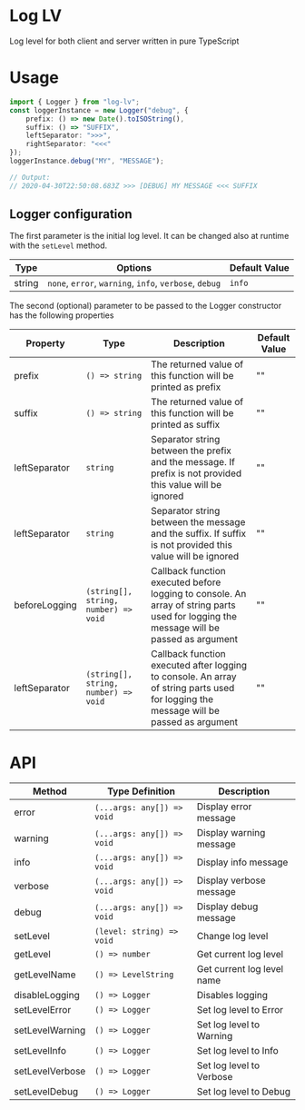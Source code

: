 # Log LV

Log level for both client and server written in pure TypeScript

# Usage

```typescript
import { Logger } from "log-lv";
const loggerInstance = new Logger("debug", {
    prefix: () => new Date().toISOString(),
    suffix: () => "SUFFIX",
    leftSeparator: ">>>",
    rightSeparator: "<<<"
});
loggerInstance.debug("MY", "MESSAGE");

// Output:
// 2020-04-30T22:50:08.683Z >>> [DEBUG] MY MESSAGE <<< SUFFIX
```

## Logger configuration

The first parameter is the initial log level. It can be changed also at runtime with the `setLevel` method.

| Type   | Options                                                | Default Value |
| ------ | ------------------------------------------------------ | ------------- |
| string | `none`, `error`, `warning`, `info`, `verbose`, `debug` | `info`        |

The second (optional) parameter to be passed to the Logger constructor has the following properties

| Property      | Type           | Description                                                                                               | Default Value |
| ------------- | -------------- | --------------------------------------------------------------------------------------------------------- | ------------- |
| prefix        | `() => string` | The returned value of this function will be printed as prefix                                             | ""            |
| suffix        | `() => string` | The returned value of this function will be printed as suffix                                             | ""            |
| leftSeparator | `string`       | Separator string between the prefix and the message. If prefix is not provided this value will be ignored | ""            |
| leftSeparator | `string`       | Separator string between the message and the suffix. If suffix is not provided this value will be ignored | ""            |
| beforeLogging | `(string[], string, number) => void`       | Callback function executed before logging to console. An array of string parts used for logging the message will be passed as argument| ""            |
| leftSeparator | `(string[], string, number) => void`       | Callback function executed after logging to console. An array of string parts used for logging the message will be passed as argument| ""            |

# API

| Method          | Type Definition            | Description                |
| --------------- | -------------------------- | -------------------------- |
| error           | `(...args: any[]) => void` | Display error message      |
| warning         | `(...args: any[]) => void` | Display warning message    |
| info            | `(...args: any[]) => void` | Display info message       |
| verbose         | `(...args: any[]) => void` | Display verbose message    |
| debug           | `(...args: any[]) => void` | Display debug message      |
| setLevel        | `(level: string) => void`  | Change log level           |
| getLevel        | `() => number`             | Get current log level      |
| getLevelName    | `() => LevelString`        | Get current log level name |
| disableLogging  | `() => Logger`             | Disables logging           |
| setLevelError   | `() => Logger`             | Set log level to Error     |
| setLevelWarning | `() => Logger`             | Set log level to Warning   |
| setLevelInfo    | `() => Logger`             | Set log level to Info      |
| setLevelVerbose | `() => Logger`             | Set log level to Verbose   |
| setLevelDebug   | `() => Logger`             | Set log level to Debug     |
